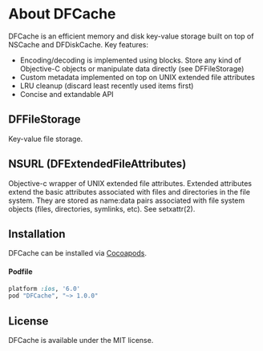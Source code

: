 About DFCache
=============
DFCache is an efficient memory and disk key-value storage built on top of NSCache and DFDiskCache. Key features:
- Encoding/decoding is implemented using blocks. Store any kind of Objective-C objects or manipulate data directly (see DFFileStorage)
- Custom metadata implemented on top on UNIX extended file attributes
- LRU cleanup (discard least recently used items first)
- Concise and extandable API

DFFileStorage
-------------
Key-value file storage.

NSURL (DFExtendedFileAttributes)
------------------------------
Objective-c wrapper of UNIX extended file attributes. Extended attributes extend the basic attributes associated with files and directories in the file system. They are stored as name:data pairs associated with file system objects (files, directories, symlinks, etc). See setxattr(2).

Installation
------------
DFCache can be installed via [Cocoapods](http://cocoapods.org).
#### Podfile
```ruby
platform :ios, '6.0'
pod "DFCache", "~> 1.0.0"
```

License
-------
DFCache is available under the MIT license.
